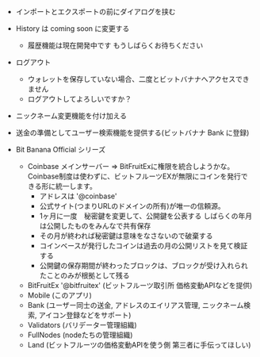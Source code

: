 - インポートとエクスポートの前にダイアログを挟む
- History は coming soon に変更する
  - 履歴機能は現在開発中です もうしばらくお待ちください
- ログアウト
  - ウォレットを保存していない場合、二度とビットバナナへアクセスできません
  - ログアウトしてよろしいですか？

- ニックネーム変更機能を付け加える
- 送金の準備としてユーザー検索機能を提供する(ビットバナナ Bank に登録)
- Bit Banana Official シリーズ
  - Coinbase メインサーバー =>
    BitFruitExに権限を統合しようかな。Coinbase制度は使わずに、ビットフルーツEXが無限にコインを発行できる形に統一します。
    - アドレスは '@coinbase'
    - 公式サイト(つまりURLのドメインの所有)が唯一の信頼源。
    - 1ヶ月に一度　秘密鍵を変更して、公開鍵を公表する しばらくの年月は公開したものをみんなで共有保存
    - その月が終われば秘密鍵は意味をなさないので破棄する
    - コインベースが発行したコインは過去の月の公開リストを見て検証する
    - 公開鍵の保存期間が終わったブロックは、ブロックが受け入れられたことのみが根拠として残る
  - BitFruitEx '@bitfruitex' (ビットフルーツ取引所 価格変動APIなどを提供)
  - Mobile (このアプリ)
  - Bank (ユーザー同士の送金, アドレスのエイリアス管理, ニックネーム検索, アイコン登録などをサポート)
  - Validators (バリデーター管理組織)
  - FullNodes (nodeたちの管理組織)
  - Land (ビットフルーツの価格変動APIを使う側 第三者に手伝ってほしい)
